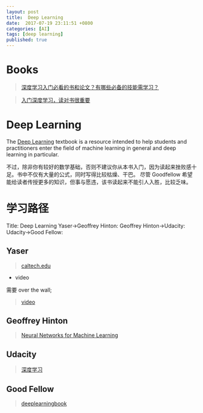 ```yaml
---
layout: post
title:  Deep Learning
date:  2017-07-19 23:11:51 +0800
categories: [AI]
tags: [deep learning]
published: true
---
```


# Books

> [深度学习入门必看的书和论文？有哪些必备的技能需学习？](https://www.zhihu.com/question/31785984)

> [入门深度学习，读对书很重要](http://news.ifeng.com/a/20170510/51070730_0.shtml)


# Deep Learning

The [Deep Learning](http://www.deeplearningbook.org/) textbook is a resource intended to help students and practitioners enter the field of machine learning 
in general and deep learning in particular.
 
 
不过，除非你有较好的数学基础，否则不建议你从本书入门，因为读起来挫败感十足。书中不仅有大量的公式，同时写得比较枯燥、干巴。
尽管 Goodfellow 希望能给读者传授更多的知识，但事与愿违，该书读起来不能引人入胜，比较乏味。

# 学习路径

<UML>
Title: Deep Learning
Yaser->Geoffrey Hinton:
Geoffrey Hinton->Udacity:
Udacity->Good Fellow:
</UML>


## Yaser

> [caltech.edu](http://www.work.caltech.edu/)

- video

需要 over the wall;

> [video](https://www.youtube.com/watch?v=mbyG85GZ0PI&list=PLD63A284B7615313A)


## Geoffrey Hinton

> [Neural Networks for Machine Learning](https://www.coursera.org/learn/neural-networks)

## Udacity
 
> [深度学习](https://cn.udacity.com/course/deep-learning--ud730)

## Good Fellow

> [deeplearningbook](https://github.com/exacity/deeplearningbook-chinese)
 

